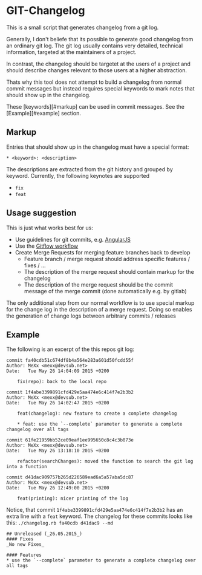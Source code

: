 # GIT-Changelog

This is a small script that generates changelog from a git log.


Generally, I don't beliefe that its possible to generate good changelog
from an ordinary git log. 
The git log usually contains very detailed, technical information, targeted
at the maintainers of a project. 

In contrast, the changelog should be targetet at the users of a project and 
should describe changes relevant to those users at a higher abstraction.

Thats why this tool does not attempt to build a changelog from normal commit
messages but instead requires special keywords to mark notes that should 
show up in the changelog.

These [keywords][#markup] can be used in commit messages. See the [Example][#example]
section.

## Markup

Entries that should show up in the changelog must have a special format:

`* <keyword>: <description>`

The descriptions are extracted from the git history and grouped by keyword. 
Currently, the following keynotes are supported

* `fix`
* `feat`

## Usage suggestion

This is just what works best for us: 

* Use guidelines for git commits, e.g. [AngularJS](https://github.com/angular/angular.js/blob/master/CONTRIBUTING.md#commit)
* Use the [Gitflow workflow](https://www.atlassian.com/git/tutorials/comparing-workflows/gitflow-workflow)
* Create Merge Requests for merging feature branches back to develop
  * Feature branch / merge request should address specific features / fixes / ...
  * The description of the merge request should contain markup for the changelog
  * The description of the merge request should be the commit message of the merge commit (done automatically e.g. by gitlab)

The only additional step from our normal workflow is to use special markup for the change log in the description of a merge request. 
Doing so enables the generation of change logs between arbitrary commits / releases

## Example

The following is an excerpt of the this repos git log:

```
commit fa40cdb51c674df8b4a564e283a601d50fcdd55f
Author: MeXx <mexx@devsub.net>
Date:   Tue May 26 14:04:09 2015 +0200

    fix(repo): back to the local repo

commit 1f4abe3399891cfd429e5aa474e6c414f7e2b3b2
Author: MeXx <mexx@devsub.net>
Date:   Tue May 26 14:02:47 2015 +0200

    feat(changelog): new feature to create a complete changelog
    
    * feat: use the `--complete` parameter to generate a complete changelog over all tags

commit 61fe21959bb52ce09eaf1ee995650c8c4c3b073e
Author: MeXx <mexx@devsub.net>
Date:   Tue May 26 13:18:10 2015 +0200

    refactor(searchChanges): moved the function to search the git log into a function

commit d41dac909757b265d226589ead6a5a57aba5dc87
Author: MeXx <mexx@devsub.net>
Date:   Tue May 26 12:49:00 2015 +0200

    feat(printing): nicer printing of the log
```

Notice, that commit `1f4abe3399891cfd429e5aa474e6c414f7e2b3b2` has an extra line with a `feat` keyword.
The changelog for these commits looks like this:
`./changelog.rb fa40cdb d41dac9 --md`

```
## Unreleased (_26.05.2015_)
#### Fixes
_No new Fixes_

#### Features
* use the `--complete` parameter to generate a complete changelog over all tags
```
